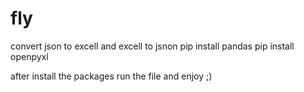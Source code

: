 # fly
convert json to excell and excell to jsnon
pip install pandas
pip install openpyxl

after install the packages run the file and enjoy ;)
